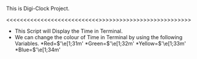 This is Digi-Clock Project.

<<<<<<<<<<<<<<<<<<<<<<<<<<<<DIGI--CLOCK>>>>>>>>>>>>>>>>>>>>>>>>>>>>

* This Script will Display the Time in Terminal.
* We can change the colour of Time in Terminal by using the following Variables.
     *Red=$'\e[1;31m'
     *Green=$'\e[1;32m'
     *Yellow=$'\e[1;33m'
     *Blue=$'\e[1;34m'